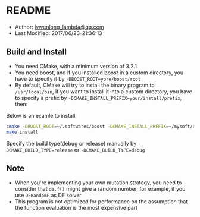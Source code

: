 # README

* Author: lvwenlong_lambda@qq.com
* Last Modified: 2017/06/23-21:36:13

## Build and Install

* You need CMake, with a minimum version of 3.2.1
* You need boost, and if you installed boost in a custom directory, you have to specify it by `-DBOOST_ROOT=yore/boost/root`
* By default, CMake will try to install the binary program to `/usr/local/bin`,
  if you want to install it into a custom directory, you have to specify a
  prefix by `-DCMAKE_INSTALL_PREFIX=your/install/prefix`, then: 

Below is an examle to install:

```bash
cmake -DBOOST_ROOT=~/.softwares/boost -DCMAKE_INSTALL_PREFIX=~/mysoft/de-hspice
make install
```

Specify the build type(debug or release) manually by `-DCMAKE_BUILD_TYPE=release` or `-DCMAKE_BUILD_TYPE=debug`

## Note

* When you're implementing your own mutation strategy, you need to consider that `de.f()` might give a random number, for example, 
  if you use `DERandomF` as DE solver
* This program is not optimized for performance on the assumption that the function evaluation is the most expensive part
